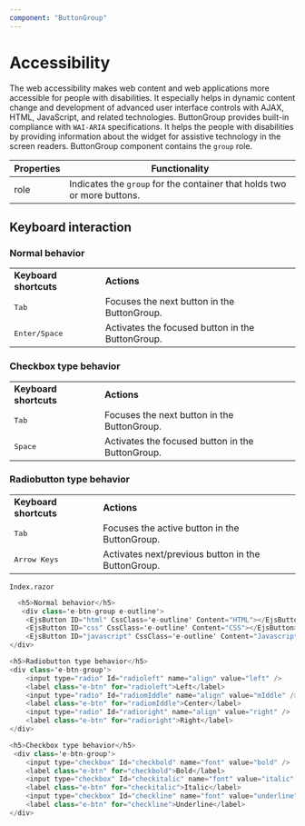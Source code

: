 ```yaml
---
component: "ButtonGroup"
---
```


# Accessibility

The web accessibility makes web content and web applications more accessible for people with disabilities. It especially helps in dynamic content change and development of advanced user interface controls with AJAX, HTML, JavaScript, and related technologies.
ButtonGroup provides built-in compliance with `WAI-ARIA` specifications. It helps the people with disabilities by providing information about the widget for assistive
technology in the screen readers. ButtonGroup component contains the `group` role.

| Properties | Functionality |
| ------------ | ----------------------- |
| role | Indicates the `group` for the container that holds two or more buttons. |

## Keyboard interaction

### Normal behavior

<!-- markdownlint-disable MD033 -->
<table>
<tr>
<td><b>Keyboard shortcuts</b></td>
<td><b>Actions</b></td>
</tr>
<tr>
<td><kbd>Tab</kbd></td>
<td>Focuses the next button in the ButtonGroup.</td>
</tr>
<tr>
<td><kbd>Enter/Space</kbd></td>
<td>Activates the focused button in the ButtonGroup.</td>
</tr>
</table>

### Checkbox type behavior

<!-- markdownlint-disable MD033 -->
<table>
<tr>
<td><b>Keyboard shortcuts</b></td>
<td><b>Actions</b></td>
</tr>
<tr>
<td><kbd>Tab</kbd></td>
<td>Focuses the next button in the ButtonGroup.</td>
</tr>
<tr>
<td><kbd>Space</kbd></td>
<td>Activates the focused button in the ButtonGroup.</td>
</tr>
</table>

### Radiobutton type behavior

<!-- markdownlint-disable MD033 -->
<table>
<tr>
<td><b>Keyboard shortcuts</b></td>
<td><b>Actions</b></td>
</tr>
<tr>
<td><kbd>Tab</kbd></td>
<td>Focuses the active button in the ButtonGroup.</td>
</tr>
<tr>
<td><kbd>Arrow Keys</kbd></td>
<td>Activates next/previous button in the ButtonGroup.</td>
</tr>
</table>

`Index.razor`

```csharp
  <h5>Normal behavior</h5>
   <div class='e-btn-group e-outline'>
    <EjsButton ID="html" CssClass='e-outline' Content="HTML"></EjsButton>
    <EjsButton ID="css" CssClass='e-outline' Content="CSS"></EjsButton>
    <EjsButton ID="javascript" CssClass='e-outline' Content="Javascript"></EjsButton>
</div>

<h5>Radiobutton type behavior</h5>
<div class='e-btn-group'>
    <input type="radio" Id="radioleft" name="align" value="left" />
    <label class="e-btn" for="radioleft">Left</label>
    <input type="radio" Id="radiomIddle" name="align" value="mIddle" />
    <label class="e-btn" for="radiomIddle">Center</label>
    <input type="radio" Id="radioright" name="align" value="right" />
    <label class="e-btn" for="radioright">Right</label>
</div>

<h5>Checkbox type behavior</h5>
 <div class='e-btn-group'>
    <input type="checkbox" Id="checkbold" name="font" value="bold" />
    <label class="e-btn" for="checkbold">Bold</label>
    <input type="checkbox" Id="checkitalic" name="font" value="italic" />
    <label class="e-btn" for="checkitalic">Italic</label>
    <input type="checkbox" Id="checkline" name="font" value="underline" />
    <label class="e-btn" for="checkline">Underline</label>
</div>

  ```
